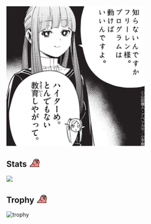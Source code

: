 <img src="https://github.com/daisuke-tanabe/daisuke-tanabe/blob/main/ohmygod.jpg" width="360" alt="" />

## Stats <img src="https://github.com/daisuke-tanabe/daisuke-tanabe/blob/main/rainbow-bird-dancing.gif" width="32" alt="" />
![](http://github-profile-summary-cards.vercel.app/api/cards/profile-details?username=daisuke-tanabe&theme=github)

## Trophy <img src="https://github.com/daisuke-tanabe/daisuke-tanabe/blob/main/rainbow-bird-dancing.gif" width="32" alt="" />
![trophy](https://github-profile-trophy.vercel.app/?username=daisuke-tanabe&theme=github)
